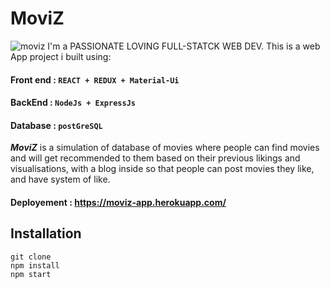 # MoviZ 
![moviz](https://user-images.githubusercontent.com/40898323/68087360-5bf57900-fe55-11e9-9cea-a42abd17eb0e.JPG)
I'm a PASSIONATE LOVING FULL-STATCK WEB DEV. This is a web App project i built using:
#### Front end : `REACT + REDUX + Material-Ui`
#### BackEnd : `NodeJs + ExpressJs`
#### Database : `postGreSQL`

***MoviZ*** is a simulation of database of movies where people can find movies and will get recommended to them based on their previous likings and visualisations, with a blog inside so that people can post movies they like, and have system of like. 
#### Deployement : https://moviz-app.herokuapp.com/

## Installation
`git clone`  
`npm install`  
`npm start`


